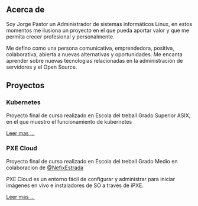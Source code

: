 ## Acerca de

Soy Jorge Pastor un Administrador de sistemas informáticos Linux, en estos momentos me ilusiona un proyecto en el que pueda aportar valor y que me permita crecer profesional y personalmente.

Me defino como una persona comunicativa, emprendedora, positiva, colaborativa, abierta a nuevas alternativas y oportunidades. Me encanta aprender sobre nuevas tecnologias relacionadas en la administración de servidores y el Open Source.

## Proyectos

### Kubernetes

Proyecto final de curso realizado en Escola del treball Grado Superior ASIX, en el que muestro el funcionamiento de kubernetes 

[Leer mas ...](https://gitlab.com/jorgepastorr/kubernetes)

### PXE Cloud

Proyecto final de curso realizado en Escola del treball Grado Medio en colaboracion de [@NefixEstrada](https://github.com/NefixEstrada)

PXE Cloud es un entorno fácil de configurar y administrar para iniciar imágenes en vivo e instaladores de SO a través de iPXE.  

[Leer mas ...](https://github.com/pxe-cloud/pxe-cloud)

